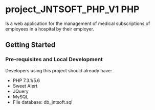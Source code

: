 # project_JNTSOFT_PHP_V1 PHP 
Is a web application for the management of medical subscriptions of employees in a hospital by their employer.

## Getting Started

### Pre-requisites and Local Development

Developers using this project should already have:

- PHP 7.3.1/5.6
- Sweet Alert
- JQuery
- MySQL
- File database: db_jntsoft.sql
